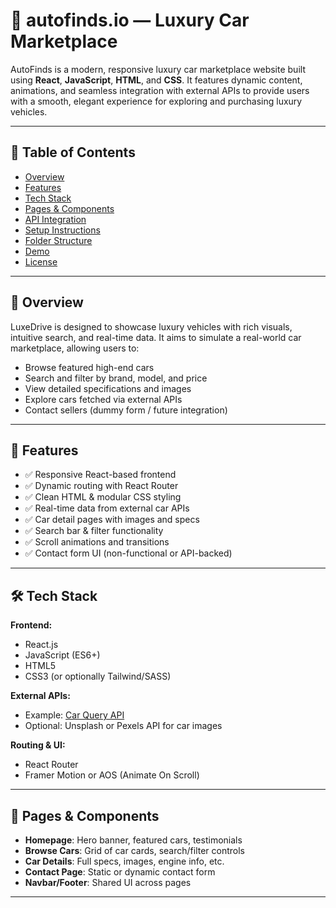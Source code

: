 # 🚗 autofinds.io — Luxury Car Marketplace

AutoFinds is a modern, responsive luxury car marketplace website built using **React**, **JavaScript**, **HTML**, and **CSS**. It features dynamic content, animations, and seamless integration with external APIs to provide users with a smooth, elegant experience for exploring and purchasing luxury vehicles.

---

## 📌 Table of Contents

- [Overview](#overview)
- [Features](#features)
- [Tech Stack](#tech-stack)
- [Pages & Components](#pages--components)
- [API Integration](#api-integration)
- [Setup Instructions](#setup-instructions)
- [Folder Structure](#folder-structure)
- [Demo](#demo)
- [License](#license)

---

## 📖 Overview

LuxeDrive is designed to showcase luxury vehicles with rich visuals, intuitive search, and real-time data. It aims to simulate a real-world car marketplace, allowing users to:

- Browse featured high-end cars
- Search and filter by brand, model, and price
- View detailed specifications and images
- Explore cars fetched via external APIs
- Contact sellers (dummy form / future integration)

---

## 🚀 Features

- ✅ Responsive React-based frontend
- ✅ Dynamic routing with React Router
- ✅ Clean HTML & modular CSS styling
- ✅ Real-time data from external car APIs
- ✅ Car detail pages with images and specs
- ✅ Search bar & filter functionality
- ✅ Scroll animations and transitions
- ✅ Contact form UI (non-functional or API-backed)

---

## 🛠️ Tech Stack

**Frontend:**
- React.js
- JavaScript (ES6+)
- HTML5
- CSS3 (or optionally Tailwind/SASS)

**External APIs:**
- Example: [Car Query API](https://www.carqueryapi.com/)
- Optional: Unsplash or Pexels API for car images

**Routing & UI:**
- React Router
- Framer Motion or AOS (Animate On Scroll)

---

## 📄 Pages & Components

- **Homepage**: Hero banner, featured cars, testimonials
- **Browse Cars**: Grid of car cards, search/filter controls
- **Car Details**: Full specs, images, engine info, etc.
- **Contact Page**: Static or dynamic contact form
- **Navbar/Footer**: Shared UI across pages

---

